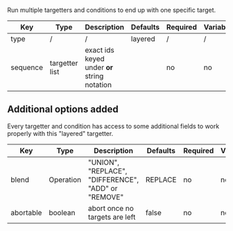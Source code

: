 Run multiple targetters and conditions to end up with one specific target.

| Key | Type | Description | Defaults | Required | Variable |
|-|-|-|-|-|-|
| type | / | / | layered | / | / |
| sequence | targetter list | exact ids keyed under **or** string notation | | no | no |

## Additional options added

Every targetter and condition has access to some additional fields to work properly with this "layered" targetter. 

| Key | Type | Description | Defaults | Required | Variable |
|-|-|-|-|-|-|
| blend | Operation | "UNION", "REPLACE", "DIFFERENCE", "ADD" or "REMOVE" | REPLACE | no | no |
| abortable | boolean | abort once no targets are left | false | no | no |